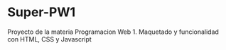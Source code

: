 # Super-PW1
Proyecto de la materia Programacion Web 1. Maquetado y funcionalidad con HTML, CSS y Javascript
